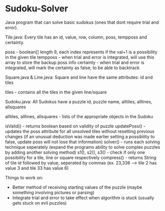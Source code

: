 # Sudoku-Solver
Java program that can solve basic sudokus (ones that dont require trial and error).

Tile.java:
Every tile has an id, value, row, column, poss, tempposs and certainty.

poss - boolean[] length 9, each index represents if the val+1 is a possibility in the given tile
tempposs - when trial and error is integrated, will use this array to store the backup poss info
certainty - when trial and error is integrated, will mark the certainty as false, to be able to backtrack

Square.java & Line.java:
Square and line have the same attributes: id and tiles

tiles - contains all the tiles in the given line/square

Sudoku.java:
All Sudokus have a puzzle id, puzzle name, alltiles, alllines, allsquares

alltiles, alllines, allsquares - lists of the appropriate objects in the Sudoku

isValid() - returns boolean based on validity of puzzle
updatePoss() - updates the poss attribute for all unsolved tiles without resetting previous changes
(if an unusual deduction was made earlier setting a possibility to false, update poss will not lose that information)
solver() - runs each solving technique seperately (expand the programs ability to solve complex puzzles by adding another solving method)
s1(), s2(), s3() - check if only one possibility for a tile, line or square respectively
compress() - returns String of tile id followed by value, seperated by commas (ex. 23,336 --> tile 2 has value 3 and tile 33 has value 6)

Things to work on:
- Better method of receiving starting values of the puzzle (maybe something involving pictures or parsing)
- Integrate trial and error to take effect when algorithm is stuck (usually gets stuck on evil puzzles)
